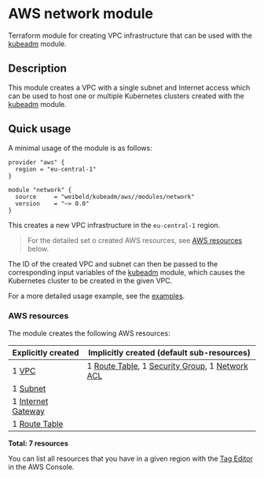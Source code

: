 # AWS network module

Terraform module for creating VPC infrastructure that can be used with the [kubeadm](https://github.com/weibeld/terraform-aws-kubeadm) module.

## Description

This module creates a VPC with a single subnet and Internet access which can be used to host one or multiple Kubernetes clusters created with the [kubeadm](https://github.com/weibeld/terraform-aws-kubeadm) module.

## Quick usage

A minimal usage of the module is as follows:

```hcl
provider "aws" {
  region = "eu-central-1"
}

module "network" {
  source     = "weibeld/kubeadm/aws//modules/network"
  version    = "~> 0.0"
}
```

This creates a new VPC infrastructure in the `eu-central-1` region.

> For the detailed set o created AWS resources, see [AWS resources](#aws-resources) below.

The ID of the created VPC and subnet can then be passed to the corresponding input variables of the [kubeadm](https://github.com/weibeld/terraform-aws-kubeadm) module, which causes the Kubernetes cluster to be created in the given VPC.

For a more detailed usage example, see the [examples](#examples/ex3-cluster-in-dedicated-vpc).

### AWS resources

The module creates the following AWS resources:

| Explicitly created        | Implicitly created (default sub-resources)                          |
|---------------------------|---------------------------------------------------------------------|
| 1 [VPC][vpc]              | 1 [Route Table][rtb], 1 [Security Group][sg], 1 [Network ACL][acl]  |
| 1 [Subnet][subnet]        |                                                                     |
| 1 [Internet Gateway][igw] |                                                                     |
| 1 [Route Table][rtb]      |                                                                     |

**Total: 7 resources**

[vpc]: https://docs.aws.amazon.com/AWSEC2/latest/UserGuide/elastic-ip-addresses-eip.html
[acl]: https://docs.aws.amazon.com/vpc/latest/userguide/vpc-network-acls.html
[rtb]: https://docs.aws.amazon.com/vpc/latest/userguide/VPC_Route_Tables.html
[sg]: https://docs.aws.amazon.com/vpc/latest/userguide/VPC_SecurityGroups.html
[subnet]: https://docs.aws.amazon.com/vpc/latest/userguide/VPC_Subnets.html
[igw]: https://docs.aws.amazon.com/vpc/latest/userguide/VPC_Internet_Gateway.html

You can list all resources that you have in a given region with the [Tag Editor](https://console.aws.amazon.com/resource-groups/tag-editor) in the AWS Console.
